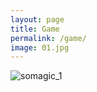 ```yaml
---
layout: page
title: Game
permalink: /game/
image: 01.jpg
---
```


![somagic_1](https://gitee.com/akatheater/blog-img/raw/master/somagic_1.jpg)

